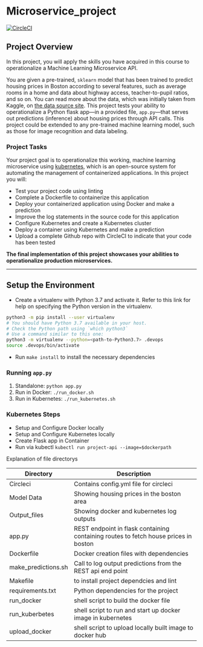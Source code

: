 
# Microservice_project

[![CircleCI](https://circleci.com/gh/emmaxy90/Microservice_project/main.svg?style=svg)](https://circleci.com/gh/Microservice_project/tree/main)

## Project Overview

In this project, you will apply the skills you have acquired in this course to operationalize a Machine Learning Microservice API. 

You are given a pre-trained, `sklearn` model that has been trained to predict housing prices in Boston according to several features, such as average rooms in a home and data about highway access, teacher-to-pupil ratios, and so on. You can read more about the data, which was initially taken from Kaggle, on [the data source site](https://www.kaggle.com/c/boston-housing). This project tests your ability to operationalize a Python flask app—in a provided file, `app.py`—that serves out predictions (inference) about housing prices through API calls. This project could be extended to any pre-trained machine learning model, such as those for image recognition and data labeling.

### Project Tasks

Your project goal is to operationalize this working, machine learning microservice using [kubernetes](https://kubernetes.io/), which is an open-source system for automating the management of containerized applications. In this project you will:
* Test your project code using linting
* Complete a Dockerfile to containerize this application
* Deploy your containerized application using Docker and make a prediction
* Improve the log statements in the source code for this application
* Configure Kubernetes and create a Kubernetes cluster
* Deploy a container using Kubernetes and make a prediction
* Upload a complete Github repo with CircleCI to indicate that your code has been tested

**The final implementation of this project showcases your abilities to operationalize production microservices.**

---

## Setup the Environment

* Create a virtualenv with Python 3.7 and activate it. Refer to this link for help on specifying the Python version in the virtualenv. 
```bash
python3 -m pip install --user virtualenv
# You should have Python 3.7 available in your host. 
# Check the Python path using `which python3`
# Use a command similar to this one:
python3 -m virtualenv --python=<path-to-Python3.7> .devops
source .devops/bin/activate
```
* Run `make install` to install the necessary dependencies

### Running `app.py`

1. Standalone:  `python app.py`
2. Run in Docker:  `./run_docker.sh`
3. Run in Kubernetes:  `./run_kubernetes.sh`

### Kubernetes Steps

* Setup and Configure Docker locally
* Setup and Configure Kubernetes locally
* Create Flask app in Container
* Run via kubectl `kubectl run project-api --image=$dockerpath `


Explanation of file directorys 

| Directory  | Description  |
| ------------- | ------------- |
| Circleci  | Contains config.yml file for circleci  |
| Model Data  | Showing housing prices in the boston area  |
| Output_files | Showing docker and kubernetes log outputs |
| app.py | REST endpoint in flask containing containing routes to fetch house prices in boston |
| Dockerfile | Docker creation files with dependencies |
| make_predictions.sh | Call to log output predictions from the REST api end point |
| Makefile | to install project dependcies and lint |
| requirements.txt | Python dependencies for the project |
| run_docker | shell script to build the docker file |
| run_kuberbetes | shell script to run and start up docker image in kubernetes | 
| upload_docker | shell script to upload locally built image to docker hub | 
